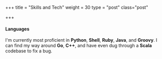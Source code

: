 +++
title = "Skills and Tech"
weight = 30
type = "post"
class="post"

+++

#### Languages

I'm currently most proficient in **Python**, **Shell**, **Ruby**, **Java**, and **Groovy**. I can find my way around **Go**, **C++**, and have even dug through a **Scala** codebase to fix a bug. 

